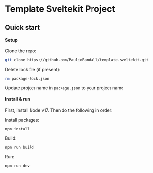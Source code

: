 # Template Sveltekit Project

## Quick start

#### Setup

Clone the repo:

```bash
git clone https://github.com/PaulioRandall/template-sveltekit.git
```

Delete lock file (if present):

```bash
rm package-lock.json
```

Update project name in `package.json` to your project name

#### Install & run

First, install Node v17. Then do the following in order:

Install packages:

```bash
npm install
```

Build:

```bash
npm run build
```

Run:

```bash
npm run dev
```
